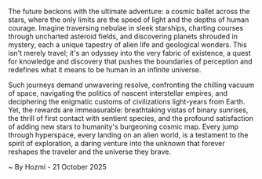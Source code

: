 
The future beckons with the ultimate adventure: a cosmic ballet across the stars, where the only limits are the speed of light and the depths of human courage. Imagine traversing nebulae in sleek starships, charting courses through uncharted asteroid fields, and discovering planets shrouded in mystery, each a unique tapestry of alien life and geological wonders. This isn't merely travel; it's an odyssey into the very fabric of existence, a quest for knowledge and discovery that pushes the boundaries of perception and redefines what it means to be human in an infinite universe.

Such journeys demand unwavering resolve, confronting the chilling vacuum of space, navigating the politics of nascent interstellar empires, and deciphering the enigmatic customs of civilizations light-years from Earth. Yet, the rewards are immeasurable: breathtaking vistas of binary sunrises, the thrill of first contact with sentient species, and the profound satisfaction of adding new stars to humanity's burgeoning cosmic map. Every jump through hyperspace, every landing on an alien world, is a testament to the spirit of exploration, a daring venture into the unknown that forever reshapes the traveler and the universe they brave.

~ By Hozmi - 21 October 2025
